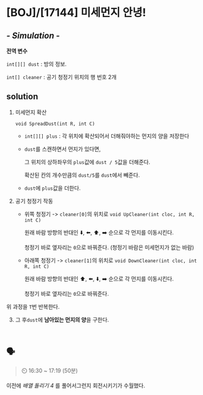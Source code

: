 # [BOJ]/[17144] 미세먼지 안녕!

## *- Simulation -*

**전역 변수**

`int[][] dust` : 방의 정보.

`int[] cleaner` : 공기 청정기 위치의 행 번호 2개

## solution

1. 미세먼지 확산

   `void SpreadDust(int R, int C)`

   * `int[][] plus` : 각 위치에 확산되어서 더해줘야하는 먼지의 양을 저장한다

   * `dust`를 스캔하면서 먼지가 있다면,

     그 위치의 상하좌우의 `plus`값에 `dust / 5`값을 더해준다.

     확산된 칸의 개수만큼의 `dust/5`를 `dust`에서 빼준다.

   * `dust`에 `plus`값을 더한다.

2. 공기 청정기 작동

   * 위쪽 청정기 -> `cleaner[0]`의 위치로 `void UpCleaner(int cloc, int R, int C)`

     원래 바람 방향의 반대인 :arrow_down:, :arrow_left:, :arrow_up:, :arrow_right: 순으로 각 먼지를 이동시킨다.

     청정기 바로 옆자리는 `0`으로 바꿔준다. (청정기 바람은 미세먼지가 없는 바람)

   * 아래쪽 청정기 -> `cleaner[1]`의 위치로 `void DownCleaner(int cloc, int R, int C)`

     원래 바람 방향의 반대인 :arrow_up:, :arrow_left:, :arrow_down:, :arrow_right: 순으로 각 먼지를 이동시킨다.

     청정기 바로 옆자리는  `0`으로 바꿔준다.

위 과정을 `T`번 반복한다.

3. 그 후`dust`에 **남아있는 먼지의 양**을 구한다.

</br>

## :speaking_head:

>  :timer_clock: 16:30 ~ 17:19 (50분)

이전에 *배열 돌리기 4* 를 풀어서그런지 회전시키기가 수월했다.